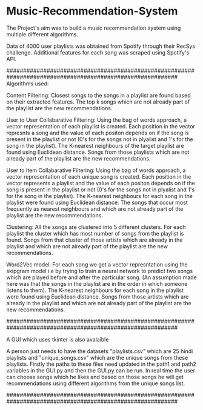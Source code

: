 # Music-Recommendation-System

The Project's aim was to build a music recommendation system using multiple different algorithms.

Data of 4000 user playlists was obtained from Spotify through their RecSys challenge. Additional features for each song was scraped using Spotify's API. 

###########################################################################################################
Algorithms used:

Content Filtering: Closest songs to the songs in a playlist are found based on their extracted features. The top k songs which are not already part of the playlist are the new recommendations.

User to User Collabarative Filtering: Using the bag of words approach, a vector representation of each playlist is created. Each position in the vector represnts a song and the value of each positon depends on if the song is present in the playlist or not (0's for the songs not in plyalist and 1's for the song in the playlist). The K-nearest neighbours of the target playlist are found using Euclidean distance. Songs from those playlists which are not already part of the playlist are the new recommendations.

User to Item Collabarative Filtering:  Using the bag of words approach, a vector representation of each unique song is created. Each position in the vector represents a playlist and the value of each positon depends on if the song is present in the playlist or not (0's for the songs not in plyalist and 1's for the song in the playlist). The K-nearest neighbours for each song in the playlist were found using Euclidean distance. The songs that occur most frequently as nearest neighbours and  which are not already part of the playlist are the new recommendations.

Clustering: All the songs are clustered into 5 different clusters. For each playlist the cluster which has most number of songs from the playlist is found. Songs from that cluster of those artists which are already in the playlist and which are not already part of the playlist are the new recommendations.

Word2Vec model: For each song we get a vector represntation using the skipgram model i.e by trying to train a neural network to predict two songs which are played before and after the particular song. (An assumption made here was that the songs in the playlist are in the order in which someone listens to them). The K-nearest neighbours for each song in the playlist were found using Euclidean distance. Songs from those artists which are already in the playlist and which are not already part of the playlist are the new recommendations.


########################################################################################################### 
 
A GUI which uses tkinter is also avalaible

A person just needs to have the datasets "playlists.csv" which are 25 hindi playlists and  "unique_songs.csv" which are the unique songs from these playlists. 
Firstly the paths to these files need updated in the path1 and path2 variables in the GUI.py and then the GUI.py can be run.
In real time the user can choose songs which he likes and based on those songs he will get recommendations using different algorithms from the unique songs list.



########################################################################################################### 

